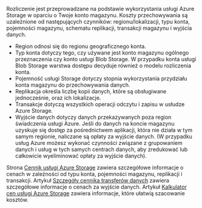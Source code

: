 Rozliczenie jest przeprowadzane na podstawie wykorzystania usługi Azure Storage w oparciu o Twoje konto magazynu. Koszty przechowywania są uzależnione od następujących czynników: regionu/lokalizacji, typu konta, pojemności magazynu, schematu replikacji, transakcji magazynu i wyjścia danych.

* Region odnosi się do regionu geograficznego konta.
* Typ konta dotyczy tego, czy używane jest konto magazynu ogólnego przeznaczenia czy konto usługi Blob Storage. W przypadku konta usługi Blob Storage warstwa dostępu decyduje również o modelu rozliczenia konta.
* Pojemność usługi Storage dotyczy stopnia wykorzystania przydziału konta magazynu do przechowywania danych.
* Replikacja określa liczbę kopii danych, które są obsługiwane jednocześnie, oraz ich lokalizacje.
* Transakcje dotyczą wszystkich operacji odczytu i zapisu w usłudze Azure Storage.
* Wyjście danych dotyczy danych przekazywanych poza region świadczenia usługi Azure. Jeśli do danych na koncie magazynu uzyskuje się dostęp za pośrednictwem aplikacji, która nie działa w tym samym regionie, naliczane są opłaty za wyjście danych. (W przypadku usług Azure możesz wykonać czynności związane z grupowaniem danych i usług w tych samych centrach danych, aby zredukować lub całkowicie wyeliminować opłaty za wyjście danych).

Strona [Cennik usługi Azure Storage](https://azure.microsoft.com/pricing/details/storage/) zawiera szczegółowe informacje o cenach w zależności od typu konta, pojemności magazynu, replikacji i transakcji. Artykuł [Szczegóły cennika transferów danych](https://azure.microsoft.com/pricing/details/data-transfers/) zawiera szczegółowe informacje o cenach za wyjście danych. Artykuł [Kalkulator cen usługi Azure Storage](https://azure.microsoft.com/pricing/calculator/?scenario=data-management) zawiera informacje, które ułatwią szacowanie kosztów.

<!--HONumber=Sep16_HO3-->


